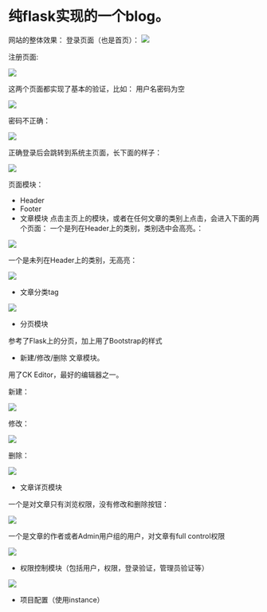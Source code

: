 # 纯flask实现的一个blog。

网站的整体效果：
登录页面（也是首页）：
![](http://mmbiz.qpic.cn/mmbiz_png/KrjxpeiaZUP6OdRkcKO9IJ98QiarEpibKwJ74OrcrFlpqTKKElJQwf8QfibUPzrC5MlHTnaZaUytrPHCsdCLG3wyrw/640?wx_fmt=png&tp=webp&wxfrom=5&wx_lazy=1)

注册页面:

![](http://mmbiz.qpic.cn/mmbiz_png/KrjxpeiaZUP6OdRkcKO9IJ98QiarEpibKwJW3EwHMR1MykbreTWgvZzNkpxKh6Ky76yvMWvGZjoydHGZZCPicAdkLA/640?wx_fmt=png&tp=webp&wxfrom=5&wx_lazy=1)

这两个页面都实现了基本的验证，比如：
用户名密码为空

![](http://mmbiz.qpic.cn/mmbiz_png/KrjxpeiaZUP6OdRkcKO9IJ98QiarEpibKwJOpiaiaXAbnfZPcxvib9Ria8RF2pbibjeuLFAib4rjvbPTP5FQtATP9mlM1fg/640?wx_fmt=png&tp=webp&wxfrom=5&wx_lazy=1)

密码不正确：

![](http://mmbiz.qpic.cn/mmbiz_png/KrjxpeiaZUP6OdRkcKO9IJ98QiarEpibKwJPmPQYJqOAWDCia7qse4JhUS5NInGylgsnvsKwXic9EUN1cicm6m8icJgBg/640?wx_fmt=png&tp=webp&wxfrom=5&wx_lazy=1)

正确登录后会跳转到系统主页面，长下面的样子：

![](http://mmbiz.qpic.cn/mmbiz_png/KrjxpeiaZUP7Gvmv3UOgC86yKRtnF6dP2oCYb6xxT6ib3DyI5lyQVUgGkR40lWOXkJ5SyhR1wnKNdNp210g3eaCw/640?wx_fmt=png&tp=webp&wxfrom=5&wx_lazy=1)

页面模块：
- Header
- Footer
- 文章模块
点击主页上的模块，或者在任何文章的类别上点击，会进入下面的两个页面：
一个是列在Header上的类别，类别选中会高亮。：

![](http://mmbiz.qpic.cn/mmbiz_png/KrjxpeiaZUP7Gvmv3UOgC86yKRtnF6dP2Fia0BiabtoYz4XVtH7IfC4sNoeLkIr10W3iaLSlGy2MgtuNmf3z7SlcPQ/640?wx_fmt=png&tp=webp&wxfrom=5&wx_lazy=1)

一个是未列在Header上的类别，无高亮：

![](http://mmbiz.qpic.cn/mmbiz_png/KrjxpeiaZUP7Gvmv3UOgC86yKRtnF6dP2VfkhmiaMFwNgWAlibXRSgO20nia1tlqt0caQyjuqV5qQa60Lz4ibMx3ubA/640?wx_fmt=png&tp=webp&wxfrom=5&wx_lazy=1)

- 文章分类tag

![](https://camo.githubusercontent.com/ec42aff413508cf5aa717dfbbbde201b9f753d07/687474703a2f2f6d6d62697a2e717069632e636e2f6d6d62697a5f706e672f4b726a78706569615a55503747766d7633554f67433836794b52746e463664503256666b686d69614d46774e6757416c6962585253674f32306e696131746c717430636151796a7571563571516136304c7a3469624d78337562412f3634303f77785f666d743d706e672674703d7765627026777866726f6d3d352677785f6c617a793d31)

- 分页模块

参考了Flask上的分页，加上用了Bootstrap的样式

- 新建/修改/删除 文章模块。

用了CK Editor，最好的编辑器之一。

新建：

![](http://mmbiz.qpic.cn/mmbiz_png/KrjxpeiaZUP7Gvmv3UOgC86yKRtnF6dP2LQd7aS37pH3Dhcy2bCicRNzYygZz8xTOtvZicBAWNzibGuPX2ibVbOznwQ/640?wx_fmt=png&tp=webp&wxfrom=5&wx_lazy=1)

修改：

![](http://mmbiz.qpic.cn/mmbiz_png/KrjxpeiaZUP7Gvmv3UOgC86yKRtnF6dP2BrksHfJBze715jUibLvibHkwWPLichGg7yxcmWmA8TNSGzndbjHI5Yucg/640?wx_fmt=png&tp=webp&wxfrom=5&wx_lazy=1)

删除：

![](http://mmbiz.qpic.cn/mmbiz_png/KrjxpeiaZUP7Gvmv3UOgC86yKRtnF6dP2McUkXGKjP7tjx3xw1cEpLoQjtTso6dv5LibLAqz1rKufVx99ajS7kbQ/640?wx_fmt=png&tp=webp&wxfrom=5&wx_lazy=1)

- 文章详页模块

一个是对文章只有浏览权限，没有修改和删除按钮：

![](http://mmbiz.qpic.cn/mmbiz_png/KrjxpeiaZUP7Gvmv3UOgC86yKRtnF6dP2MNWttZH8uxLgpGXZhviawhzjt9cdjuSuNgO3lMaLYhWBk4yNtkLFjfQ/640?wx_fmt=png&tp=webp&wxfrom=5&wx_lazy=1)

一个是文章的作者或者Admin用户组的用户，对文章有full control权限

![](http://mmbiz.qpic.cn/mmbiz_png/KrjxpeiaZUP7Gvmv3UOgC86yKRtnF6dP2ExRpSGxYlbtlcgbeVNKZYURG5kFBPzhJ1u8JaAxCos1icvU6zQB1UDQ/640?wx_fmt=png&tp=webp&wxfrom=5&wx_lazy=1)

- 权限控制模块（包括用户，权限，登录验证，管理员验证等）

![](http://mmbiz.qpic.cn/mmbiz_png/KrjxpeiaZUP7Gvmv3UOgC86yKRtnF6dP200dpibT1JibEvfsia4lYvMeM71WorsKgPfOq9eZibGNI87NKic8ItSvpRkA/640?wx_fmt=png&tp=webp&wxfrom=5&wx_lazy=1)

- 项目配置（使用instance）

